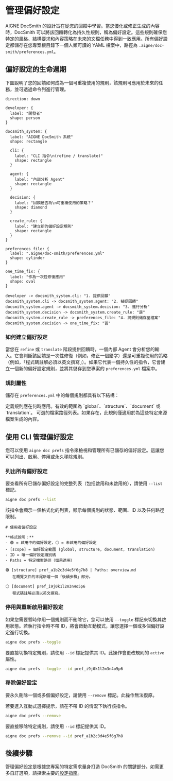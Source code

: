 # 管理偏好設定

AIGNE DocSmith 的設計旨在從您的回饋中學習。當您優化或修正生成的內容時，DocSmith 可以將該回饋轉化為持久性規則，稱為偏好設定。這些規則確保您特定的風格、結構要求和內容策略在未來的文檔任務中得到一致應用。所有偏好設定都儲存在您專案根目錄下一個人類可讀的 YAML 檔案中，路徑為 `.aigne/doc-smith/preferences.yml`。

## 偏好設定的生命週期

下圖說明了您的回饋如何成為一個可重複使用的規則，該規則可應用於未來的任務，並可透過命令列進行管理。

```d2 偏好設定的生命週期
direction: down

developer: {
  label: "開發者"
  shape: person
}

docsmith_system: {
  label: "AIGNE DocSmith 系統"
  shape: rectangle

  cli: {
    label: "CLI 指令\n(refine / translate)"
    shape: rectangle
  }

  agent: {
    label: "內部分析 Agent"
    shape: rectangle
  }

  decision: {
    label: "回饋是否為\n可重複使用的策略？"
    shape: diamond
  }

  create_rule: {
    label: "建立新的偏好設定規則"
    shape: rectangle
  }
}

preferences_file: {
  label: ".aigne/doc-smith/preferences.yml"
  shape: cylinder
}

one_time_fix: {
  label: "作為一次性修復應用"
  shape: oval
}

developer -> docsmith_system.cli: "1. 提供回饋"
docsmith_system.cli -> docsmith_system.agent: "2. 捕捉回饋"
docsmith_system.agent -> docsmith_system.decision: "3. 進行分析"
docsmith_system.decision -> docsmith_system.create_rule: "是"
docsmith_system.create_rule -> preferences_file: "4. 將規則儲存至檔案"
docsmith_system.decision -> one_time_fix: "否"
```

### 如何建立偏好設定

當您在 `refine` 或 `translate` 階段提供回饋時，一個內部 Agent 會分析您的輸入。它會判斷該回饋是一次性修復（例如，修正一個錯字）還是可重複使用的策略（例如，「程式碼註解必須以英文撰寫」）。如果它代表一個持久性的指令，它會建立一個新的偏好設定規則，並將其儲存到您專案的 `preferences.yml` 檔案中。

### 規則屬性

儲存在 `preferences.yml` 中的每個規則都具有以下結構：

<x-field-group>
  <x-field data-name="id" data-type="string" data-desc="規則的唯一隨機生成識別碼（例如：pref_a1b2c3d4e5f6g7h8）。"></x-field>
  <x-field data-name="active" data-type="boolean" data-desc="表示規則目前是否啟用。未啟用的規則在生成任務期間會被忽略。"></x-field>
  <x-field data-name="scope" data-type="string">
    <x-field-desc markdown>定義規則應在何時應用。有效的範圍為 `global`、`structure`、`document` 或 `translation`。</x-field-desc>
  </x-field>
  <x-field data-name="rule" data-type="string" data-desc="在未來任務中將傳遞給 AI 的具體、精煉的指令。"></x-field>
  <x-field data-name="feedback" data-type="string" data-desc="使用者提供的原始自然語言回饋，保留以供參考。"></x-field>
  <x-field data-name="createdAt" data-type="string" data-desc="表示規則建立時間的 ISO 8601 時間戳記。"></x-field>
  <x-field data-name="paths" data-type="string[]" data-required="false">
    <x-field-desc markdown>可選的檔案路徑列表。如果存在，此規則僅適用於為這些特定來源檔案生成的內容。</x-field-desc>
  </x-field>
</x-field-group>

## 使用 CLI 管理偏好設定

您可以使用 `aigne doc prefs` 指令來檢視和管理所有已儲存的偏好設定。這讓您可以列出、啟用、停用或永久移除規則。

### 列出所有偏好設定

要查看所有已儲存偏好設定的完整列表（包括啟用和未啟用的），請使用 `--list` 標記。

```bash 列出所有偏好設定 icon=lucide:terminal
aigne doc prefs --list
```

該指令會顯示一個格式化的列表，顯示每個規則的狀態、範圍、ID 以及任何路徑限制。

```text 輸出範例 icon=lucide:clipboard-list
# 使用者偏好設定

**格式說明：**
- 🟢 = 啟用中的偏好設定，⚪ = 未啟用的偏好設定
- [scope] = 偏好設定範圍 (global, structure, document, translation)
- ID = 唯一偏好設定識別碼
- Paths = 特定檔案路徑（如果適用）

🟢 [structure] pref_a1b2c3d4e5f6g7h8 | Paths: overview.md
   在概覽文件的末尾新增一個「後續步驟」部分。
 
⚪ [document] pref_i9j0k1l2m3n4o5p6
   程式碼註解必須以英文撰寫。
```

### 停用與重新啟用偏好設定

如果您需要暫時停用一個規則而不刪除它，您可以使用 `--toggle` 標記來切換其啟用狀態。若執行指令時不帶 ID，將會啟動互動模式，讓您選擇一個或多個偏好設定進行切換。

```bash 以互動模式切換偏好設定 icon=lucide:terminal
aigne doc prefs --toggle
```

要直接切換特定規則，請使用 `--id` 標記提供其 ID。此操作會更改規則的 `active` 屬性。

```bash 切換特定偏好設定 icon=lucide:terminal
aigne doc prefs --toggle --id pref_i9j0k1l2m3n4o5p6
```

### 移除偏好設定

要永久刪除一個或多個偏好設定，請使用 `--remove` 標記。此操作無法復原。

若要進入互動式選擇提示，請在不帶 ID 的情況下執行該指令。

```bash 以互動模式移除偏好設定 icon=lucide:terminal
aigne doc prefs --remove
```

要直接移除特定規則，請使用 `--id` 標記提供其 ID。

```bash 移除特定偏好設定 icon=lucide:terminal
aigne doc prefs --remove --id pref_a1b2c3d4e5f6g7h8
```

## 後續步驟

管理偏好設定是根據您專案的特定需求量身打造 DocSmith 的關鍵部分。如需更多自訂選項，請探索主要的[設定指南](./configuration.md)。